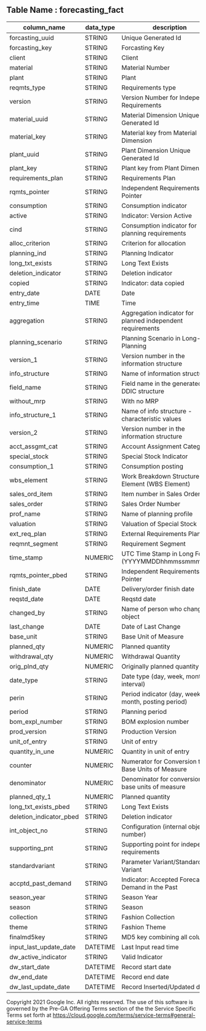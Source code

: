 
## Table Name : forecasting_fact

| column_name             | data_type | description                                                |
|-------------------------|-----------|------------------------------------------------------------|
| forcasting_uuid         | STRING    | Unique Generated Id                                        |
| forcasting_key          | STRING    | Forcasting Key                                             |
| client                  | STRING    | Client                                                     |
| material                | STRING    | Material Number                                            |
| plant                   | STRING    | Plant                                                      |
| reqmts_type             | STRING    | Requirements type                                          |
| version                 | STRING    | Version Number for Independent Requirements                |
| material_uuid           | STRING    | Material Dimension Unique Generated Id                     |
| material_key            | STRING    | Material key from Material Dimension                       |
| plant_uuid              | STRING    | Plant Dimension Unique Generated Id                        |
| plant_key               | STRING    | Plant key from Plant Dimension                             |
| requirements_plan       | STRING    | Requirements Plan                                          |
| rqmts_pointer           | STRING    | Independent Requirements Pointer                           |
| consumption             | STRING    | Consumption indicator                                      |
| active                  | STRING    | Indicator: Version Active                                  |
| cind                    | STRING    | Consumption indicator for planning requirements            |
| alloc_criterion         | STRING    | Criterion for allocation                                   |
| planning_ind            | STRING    | Planning Indicator                                         |
| long_txt_exists         | STRING    | Long Text Exists                                           |
| deletion_indicator      | STRING    | Deletion indicator                                         |
| copied                  | STRING    | Indicator: data copied                                     |
| entry_date              | DATE      | Date                                                       |
| entry_time              | TIME      | Time                                                       |
| aggregation             | STRING    | Aggregation indicator for planned independent requirements |
| planning_scenario       | STRING    | Planning Scenario in Long-Term Planning                    |
| version_1               | STRING    | Version number in the information structure                |
| info_structure          | STRING    | Name of information structure                              |
| field_name              | STRING    | Field name in the generated DDIC structure                 |
| without_mrp             | STRING    | With no MRP                                                |
| info_structure_1        | STRING    | Name of info structure - characteristic values             |
| version_2               | STRING    | Version number in the information structure                |
| acct_assgmt_cat         | STRING    | Account Assignment Category                                |
| special_stock           | STRING    | Special Stock Indicator                                    |
| consumption_1           | STRING    | Consumption posting                                        |
| wbs_element             | STRING    | Work Breakdown Structure Element (WBS Element)             |
| sales_ord_item          | STRING    | Item number in Sales Order                                 |
| sales_order             | STRING    | Sales Order Number                                         |
| prof_name               | STRING    | Name of planning profile                                   |
| valuation               | STRING    | Valuation of Special Stock                                 |
| ext_req_plan            | STRING    | External Requirements Plan ID                              |
| reqmnt_segment          | STRING    | Requirement Segment                                        |
| time_stamp              | NUMERIC   | UTC Time Stamp in Long Form (YYYYMMDDhhmmssmmmuuun)        |
| rqmts_pointer_pbed      | STRING    | Independent Requirements Pointer                           |
| finish_date             | DATE      | Delivery/order finish date                                 |
| reqstd_date             | DATE      | Reqstd date                                                |
| changed_by              | STRING    | Name of person who changed object                          |
| last_change             | DATE      | Date of Last Change                                        |
| base_unit               | STRING    | Base Unit of Measure                                       |
| planned_qty             | NUMERIC   | Planned quantity                                           |
| withdrawal_qty          | NUMERIC   | Withdrawal Quantity                                        |
| orig_plnd_qty           | NUMERIC   | Originally planned quantity                                |
| date_type               | STRING    | Date type (day, week, month, interval)                     |
| perin                   | STRING    | Period indicator (day, week, month, posting period)        |
| period                  | STRING    | Planning period                                            |
| bom_expl_number         | STRING    | BOM explosion number                                       |
| prod_version            | STRING    | Production Version                                         |
| unit_of_entry           | STRING    | Unit of entry                                              |
| quantity_in_une         | NUMERIC   | Quantity in unit of entry                                  |
| counter                 | NUMERIC   | Numerator for Conversion to Base Units of Measure          |
| denominator             | NUMERIC   | Denominator for conversion to base units of measure        |
| planned_qty_1           | NUMERIC   | Planned quantity                                           |
| long_txt_exists_pbed    | STRING    | Long Text Exists                                           |
| deletion_indicator_pbed | STRING    | Deletion indicator                                         |
| int_object_no           | STRING    | Configuration (internal object number)                     |
| supporting_pnt          | STRING    | Supporting point for independent requirements              |
| standardvariant         | STRING    | Parameter Variant/Standard Variant                         |
| accptd_past_demand      | STRING    | Indicator: Accepted Forecast Demand in the Past            |
| season_year             | STRING    | Season Year                                                |
| season                  | STRING    | Season                                                     |
| collection              | STRING    | Fashion Collection                                         |
| theme                   | STRING    | Fashion Theme                                              |
| finalmd5key             | STRING    | MD5 key combining all columns                              |
| input_last_update_date  | DATETIME  | Last Input read time                                       |
| dw_active_indicator     | STRING    | Valid Indicator                                            |
| dw_start_date           | DATETIME  | Record start date                                          |
| dw_end_date             | DATETIME  | Record end date                                            |
| dw_last_update_date     | DATETIME  | Record Inserted/Updated date                               |

Copyright 2021 Google Inc. All rights reserved.
The use of this software is governed by the Pre-GA Offering Terms section of the the Service Specific Terms set forth at https://cloud.google.com/terms/service-terms#general-service-terms